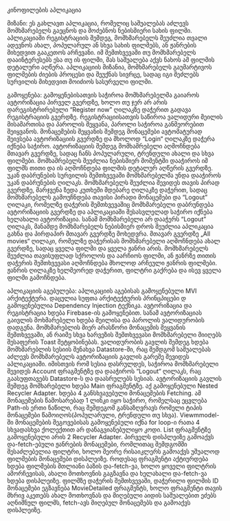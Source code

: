 კინოფილების აპლიკაცია

მიზანი: 
ეს გახლავთ აპლიკაცია, რომელიც საშუალებას აძლევს მომხმარებელს გაეცნოს და მოძებნოს ნებისმიერი სახის ფილმი. აპლიკაციაში რეგისტრაციის შემდეგ, მომხმარებელს შეუძლია თვალი ადევნოს ახალ, პოპულარულ ან სხვა სახის ფილმებს, ან ჟანრების მიხედვით გააკეთოს არჩევანი. იმ შემთხვევაში თუ მომხმარებელს დააინტერესებს ესა თუ ის ფილმი, მას საშუალება აქვს ნახოს ამ ფილმის დეტალური აღწერა. აპლიკაციის მიზანია, მომხმარებელს გაუმარტივოს ფილმების ძიების პროცესი და შეუქნას სივრცე, სადაც იგი შეძლებს სურვილის მიხედვით მოიძიოს სასურველი ფილმი.

გამოყენება: 
გამოყენებისათვის საჭიროა მომხმარებელმა გაიაროს ავტორიზაცია პირველ გვერდზე, ხოლო თუ ჯერ არ არის დარეგისტრირებული “Register now” ღილაკზე დაჭერით გადავა რეგისტრაციის გვერდზე. რეგისტრაციისათვის საწიროა ვალიდური მეილის მისამართისა და პაროლის შეყვანა, პაროლი საჭიროა განმეორებით შეიყვანოს. მონაცემების შეყვანის შემდეგ მონაცემები ავტომატურად შეივსება ავტორიზაციის გვერდზე და მხოლოდ “Login“ ღილაკზე დაჭერა იქნება საჭირო. ავტორიზაციის შემდეგ მომხამრებელი აღმოჩნდება მთავარ გვერდზე, სადაც ჩანს პოპულარული, ტრენდული ახალი და სხვა ფილმები. მომხამრებელს შეუძლია ნებისმიერ მომენტში დააჭიროს იმ ფილმს თითი და ის აღმოჩნდება ფილმის დეტალურ აღწერის გვერდზე. უკან დაბრუნების სურვილის შემთხვევაში მომხმარებელმა უნდა დააჭიროს უკან დაბრუნების ღილაკს. მომხმარებელს შეუძლია შევიდეს თავის პირად გვერდზე, მარჯვენა ზედა კუთხეში მდებარე ღილაკზე დაჭერით, სადაც მომხმარებელს გამოუჩნდება თავისი პირადი მონაცემები და “Logout” ღილაკი, რომელზე დაჭერის შემთხვევაშიც მომხმარებელი დაბრუნდება ავტორიზაციის გვერდზე და აპლიკაციაში შესასვლელად საჭირო იქნება ხელახალი ავტორიზაცია. სანამ მომხმარებელი არ დააჭერს “Logout” ღილაკს, მანამდე მომხმარებელს ნებისმიერ დროს შეუძლია აპლიკაცია გახნა და პირდაპირ მთავარ გვერდზე მოხედვრა. მთავარ გვერდზე „All movies“ ღილაკი, რომელზე დაჭერისას მომხმარებელი აღმოჩნდება ახალ გვერდზე, სადაც ყველა ფილმი და ყველა ჟანრი არის. მომხმარებელს შეუძლია თავისუფლად სქროლოს და აარჩიოს ფილმი, ან ჟანრზე თითის დაჭერის შემთხვევასი აღმოჩნდება მხოლოდ არჩეული ჟანრის ფილმები. ჟანრის ღილაკზე ხელმეორედ დაჭერით, ფილტრი გაქრება და ისევ ყველა ფილმი გამოჩნდება.

აპლიკაციის აგებულება: 
აპლიკაციის აგებისას გამოყენებული MVI არქიტექტურა. დაცულია სუფთა არქიტექტურის პრინცპიცები დ გამოყენებულია Dependency Injection ტექნიკა. ავტორიზაცია და რეგისტრაცია ხდება Firebase-ის გამოყენებით. სანამ ავტორიზაციას გაივლის მოხმარებელი ხდება მეილისა და პაროლის ვალიდურობის დადგენა. მომხმარებლის მიერ არასწორი მონაცემის შეყვანის შემთხვევაში, ან რაიმე სხვა ხარვეზის შემთხვევასი მომხმარებელი მიიღებს შესაფერის Toast შეტყობინებას. ვალიდურობის გავლის შემდეგ ხდება მომხმარებლის სესიის შენახვა Datastore-ში, რაც შემდგომ საშუალებას აძლევს მომხმარებელს ავტორიზაციის გავლის გარეშე შევიდეს აპლიკაციაში. იმისთვის რომ სესია დასრულდეს, საჭიროა მომხმარებელი შევიდეს Account ფრაგმენტზე და დააჭიროს “Logout“ ღილაკს, რაც გაასუფთავებს Datastore-ს და დაასრულებს სესიას. ავტორიზაციის გავლის შემდეგ მომხარებელი ხდება Main ფრაგმენტზე. აქ გამოყენებული Nested Recycler Adapter. ხდება 4 განსხვავებული მონაცემების Fetching. ამ მონაცემების წამოსარებად 1 ლინკი იყო საჭირო, რომელსაც ეცვლება Path-ის ერთი ნაწილი, რაც შემდეგომ განსაზღვრავს რომელი ტიპის მონაცემები წამოიღოს(პოპულარული, ტრენდული თუ სხვა). Viewmmodel-ში მონაცემების შეგოვებისას გამოყენებული იქნა for loop-ი რათა 4 სხვადასხვა ქოლექთით არ დანაგვიანებულიყო კოდი. List ფრაგმენტზე გამოყენებული არის 2 Recycler Adapter. პირველს დისპლეიზე გამოაქვს და-fetch-ებული ჟანრების მონაცემები, რომლითაც შემდგომში შესაძლებელია ფილტრი, ხოლო მეორე რისაიკლერს გამოაქვს უშუალოდ ფილმების მონაცემები დისპლეიზე. როდესაც ფრაგმენტი აქტიურდება ხდება ფილმების მთლიანი ბაზის და-fetch-ვა, ხოლო ყოველი ფილტრის ამორჩევისას, ახალი მოთხოვნის გაგზავნა და ხელახალი და-fetch-ვა ხდება დისპლეიზე. ფილმზე დაჭერის შემთხვევაში, დაჭერილი ფილმის ID მონაცემები ეგზავნება MovieDetailed ფრაგმენტს, ხოლო ფრაგმენტი თავის მხრივ აკეთებს ახალ მოთხოვნას და მიღებული აიდის საშუალებით ეძებს აღნიშნულ ფილმს, fetch-ავს მიღებულ მონაცემებს და გამოაქვს დისპლეიზე.

